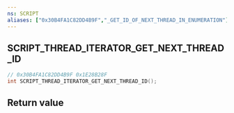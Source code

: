 ```yaml
---
ns: SCRIPT
aliases: ["0x30B4FA1C82DD4B9F","_GET_ID_OF_NEXT_THREAD_IN_ENUMERATION"]
---
```

## SCRIPT_THREAD_ITERATOR_GET_NEXT_THREAD_ID

```c
// 0x30B4FA1C82DD4B9F 0x1E28B28F
int SCRIPT_THREAD_ITERATOR_GET_NEXT_THREAD_ID();
```

## Return value
